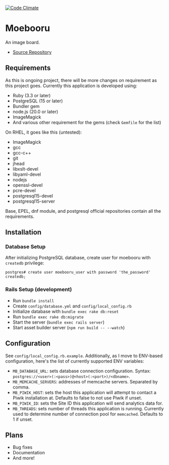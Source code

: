 [![Code Climate](https://codeclimate.com/github/moebooru/moebooru.png)](https://codeclimate.com/github/moebooru/moebooru)

Moebooru
========

An image board.

* [Source Repository](https://github.com/moebooru/moebooru)

Requirements
------------

As this is ongoing project, there will be more changes on requirement as this project goes. Currently this application is developed using:

* Ruby (3.3 or later)
* PostgreSQL (15 or later)
* Bundler gem
* node.js (20.0 or later)
* ImageMagick
* And various other requirement for the gems (check `Gemfile` for the list)

On RHEL, it goes like this (untested):

* ImageMagick
* gcc
* gcc-c++
* git
* jhead
* libxslt-devel
* libyaml-devel
* nodejs
* openssl-devel
* pcre-devel
* postgresql15-devel
* postgresql15-server

Base, EPEL, dnf module, and postgresql official repositories contain all the requirements.

Installation
------------

### Database Setup

After initializing PostgreSQL database, create user for moebooru with `createdb` privilege:

    postgres# create user moebooru_user with password 'the_password' createdb;


### Rails Setup (development)

* Run `bundle install`
* Create `config/database.yml` and `config/local_config.rb`
* Initialize database with `bundle exec rake db:reset`
* Run `bundle exec rake db:migrate`
* Start the server (`bundle exec rails server`)
* Start asset builder server (`npm run build -- --watch`)

Configuration
-------------

See `config/local_config.rb.example`. Additionally, as I move to ENV-based configuration, here's the list of currently supported ENV variables:

- `MB_DATABASE_URL`: sets database connection configuration. Syntax: `postgres://<user>(:<pass>)@<host>(:<port>)/<dbname>`.
- `MB_MEMCACHE_SERVERS`: addresses of memcache servers. Separated by comma.
- `MB_PIWIK_HOST`: sets the host this application will attempt to contact a Piwik installation at. Defaults to false to not use Piwik if unset.
- `MB_PIWIK_ID`: sets the Site ID this application will send analytics data for.
- `MB_THREADS`: sets number of threads this application is running. Currently used to determine number of connection pool for `memcached`. Defaults to 1 if unset.

Plans
-----

* Bug fixes
* Documentation
* And more!
